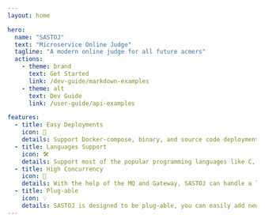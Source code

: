 ```yaml
---
layout: home

hero:
  name: "SASTOJ"
  text: "Microservice Online Judge"
  tagline: "A modern online judge for all future acmers"
  actions:
    - theme: brand
      text: Get Started
      link: /dev-guide/markdown-examples
    - theme: alt
      text: Dev Guide
      link: /user-guide/api-examples

features:
  - title: Easy Deployments
    icon: 🐳
    details: Support Docker-compose, binary, and source code deployments on multiple platforms.
  - title: Languages Support
    icon: 🛠️
    details: Support most of the popular programming languages like C, C++, Java, Python, etc. And also allow custom languages.
  - title: High Concurrency
    icon: 🚀
    details: With the help of the MQ and Gateway, SASTOJ can handle a large number of requests at the same time.
  - title: Plug-able
    icon: 💡
    details: SASTOJ is designed to be plug-able, you can easily add new features or modify existing features.
---
```


